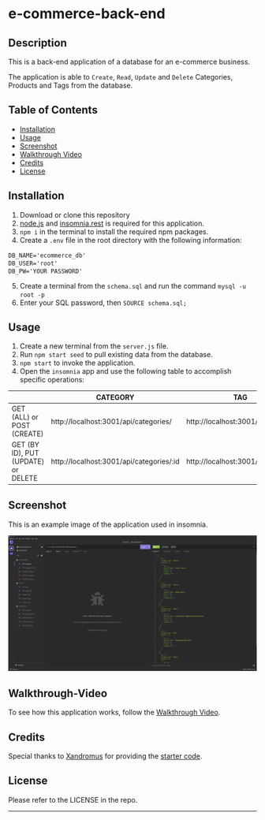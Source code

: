 # e-commerce-back-end

## Description

This is a back-end application of a database for an e-commerce business.

The application is able to `Create`, `Read`, `Update` and `Delete` Categories, Products and Tags from the database.

## Table of Contents

- [Installation](#installation)
- [Usage](#usage)
- [Screenshot](#screenshot)
- [Walkthrough Video](#walkthrough-video)
- [Credits](#credits)
- [License](#license)


## Installation

1. Download or clone this repository
2. [node.js](https://nodejs.org/en) and [insomnia.rest](https://insomnia.rest/) is required for this application.
3. `npm i` in the terminal to install the required npm packages.
4. Create a `.env` file in the root directory with the following information:
```
DB_NAME='ecommerce_db'
DB_USER='root'
DB_PW='YOUR PASSWORD'
```
5. Create a terminal from the `schema.sql` and run the command `mysql -u root -p`
6. Enter your SQL password, then `SOURCE schema.sql;`


## Usage

1. Create a new terminal from the `server.js` file.
2. Run `npm start seed` to pull existing data from the database.
3. `npm start` to invoke the application.
3. Open the `insomnia` app and use the following table to accomplish specific operations:

|                                       | CATEGORY                                   | TAG                                  | PRODUCT                                  |
|---------------------------------------|--------------------------------------------|--------------------------------------|------------------------------------------|
| GET (ALL) or POST (CREATE)            | http://localhost:3001/api/categories/      | http://localhost:3001/api/tags/      | http://localhost:3001/api/products/      |
| GET (BY ID), PUT (UPDATE) or DELETE   | http://localhost:3001/api/categories/:id   | http://localhost:3001/api/tags/:id   | http://localhost:3001/api/products/:id   |


## Screenshot

This is an example image of the application used in insomnia.

![screenshot of sample readme file](assets/screenshot.png)


## Walkthrough-Video

To see how this application works, follow the [Walkthrough Video](https://drive.google.com/file/d/1DEC6a5M5C0Xp-H9Kp334RiagOERxEjbS/view?usp=drive_link).


## Credits

Special thanks to [Xandromus](https://github.com/Xandromus) for providing the [starter code](https://github.com/coding-boot-camp/fantastic-umbrella).


## License

Please refer to the LICENSE in the repo.

---